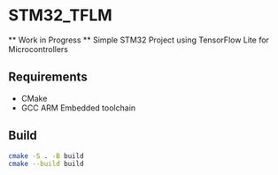 # STM32_TFLM

** Work in Progress **
Simple STM32 Project using TensorFlow Lite for Microcontrollers

## Requirements

- CMake
- GCC ARM Embedded toolchain

## Build

```bash
cmake -S . -B build
cmake --build build
```
